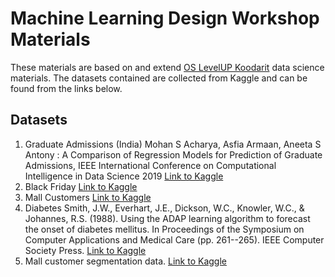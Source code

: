 # Machine Learning Design Workshop Materials
These materials are based on and extend [OS LevelUP Koodarit](https://oslevelupkoodarit.github.io/) data science materials. The datasets contained are collected from Kaggle and can be found from the links below.

## Datasets 
1. Graduate Admissions (India)
Mohan S Acharya, Asfia Armaan, Aneeta S Antony : A Comparison of Regression Models for Prediction of Graduate Admissions, IEEE International Conference on Computational Intelligence in Data Science 2019
[Link to Kaggle](https://www.kaggle.com/mohansacharya/graduate-admissions/home)
2. Black Friday
[Link to Kaggle](https://www.kaggle.com/mehdidag/black-friday/home)
3. Mall Customers
[Link to Kaggle](https://www.kaggle.com/vjchoudhary7/customer-segmentation-tutorial-in-python/home)
4. Diabetes
Smith, J.W., Everhart, J.E., Dickson, W.C., Knowler, W.C., & Johannes, R.S. (1988). Using the ADAP learning algorithm to forecast the onset of diabetes mellitus. In Proceedings of the Symposium on Computer Applications and Medical Care (pp. 261--265). IEEE Computer Society Press.
[Link to Kaggle](https://www.kaggle.com/mehdidag/black-friday/home)
5. Mall customer segmentation data. [Link to Kaggle](https://www.kaggle.com/vjchoudhary7/customer-segmentation-tutorial-in-python#Mall_Customers.csv)